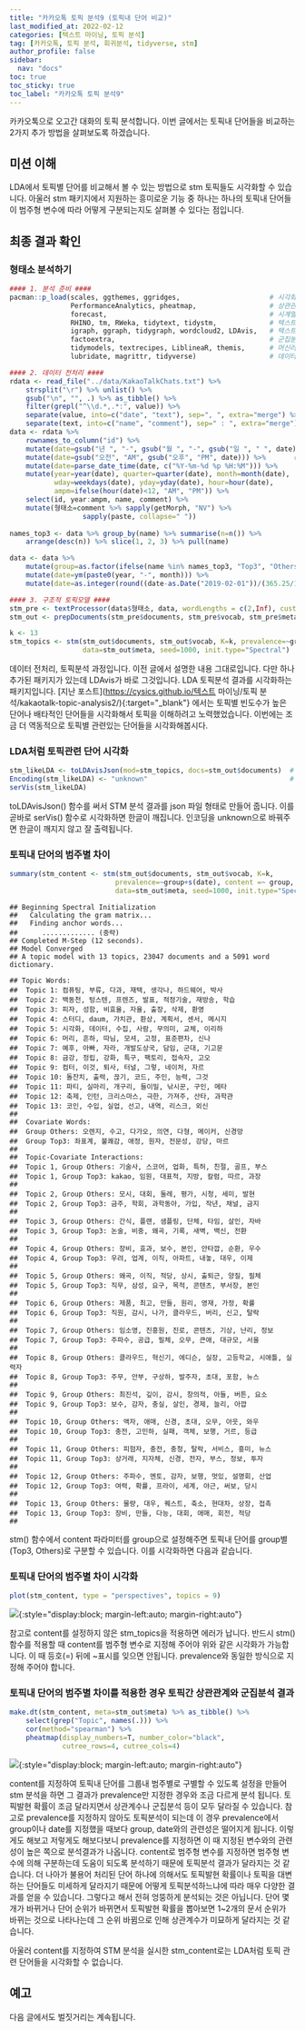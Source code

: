 ```yaml
---
title: "카카오톡 토픽 분석9 (토픽내 단어 비교)"
last_modified_at: 2022-02-12
categories: [텍스트 마이닝, 토픽 분석]
tag: [카카오톡, 토픽 분석, 회귀분석, tidyverse, stm]
author_profile: false
sidebar:
  nav: "docs"
toc: true
toc_sticky: true
toc_label: "카카오톡 토픽 분석9"
---
```

<div class="notice--success">
카카오톡으로 오고간 대화의 토픽 분석합니다. 이번 글에서는 토픽내 단어들을 비교하는 2가지 추가 방법을 살펴보도록 하겠습니다.
</div>

## 미션 이해

LDA에서 토픽별 단어를 비교해서 볼 수 있는 방법으로 stm 토픽들도 시각화할
수 있습니다. 아울러 stm 패키지에서 지원하는 흥미로운 기능 중 하나는
하나의 토픽내 단어들이 범주형 변수에 따라 어떻게 구분되는지도 살펴볼 수
있다는 점입니다.

## 최종 결과 확인

### 형태소 분석하기

``` r
#### 1. 분석 준비 ####
pacman::p_load(scales, ggthemes, ggridges,                      # 시각화 관련 패키지
               PerformanceAnalytics, pheatmap,                  # 상관관계 시각화
               forecast,                                        # 시계열 예측 관련 패키지
               RHINO, tm, RWeka, tidytext, tidystm,             # 텍스트 마이닝
               igraph, ggraph, tidygraph, wordcloud2, LDAvis,   # 텍스트 마이닝 시각화
               factoextra,                                      # 군집분석 시각화
               tidymodels, textrecipes, LiblineaR, themis,      # 머신러닝
               lubridate, magrittr, tidyverse)                  # 데이터 전처리 관련 패키지

#### 2. 데이터 전처리 ####
rdata <- read_file("../data/KakaoTalkChats.txt") %>%                         # txt 파일 읽어오기
    strsplit("\r") %>% unlist() %>%                                          # 같은 사람의 글은 한 줄로
    gsub("\n", "", .) %>% as_tibble() %>%                                    # 줄바꿈 없애기
    filter(grepl("^\\d.*,.*:", value)) %>%                                   # 숫자시작 , : 있는 것만
    separate(value, into=c("date", "text"), sep=", ", extra="merge") %>%     # 날짜와 글 분리
    separate(text, into=c("name", "comment"), sep=" : ", extra="merge")      # 이름과 글 내용 분리
data <- rdata %>% 
    rownames_to_column("id") %>%                                        # 문서 id
    mutate(date=gsub("년 ", "-", gsub("월 ", "-", gsub("일 ", " ", date)))) %>%
    mutate(date=gsub("오전", "AM", gsub("오후", "PM", date))) %>%       # 오전 오후 구분
    mutate(date=parse_date_time(date, c("%Y-%m-%d %p %H:%M"))) %>%      # 날짜 형식으로
    mutate(year=year(date), quarter=quarter(date), month=month(date),   # 년, 분기, 월 변수 만들기
           wday=weekdays(date), yday=yday(date), hour=hour(date),       # 요일, 일수, 시간 변수 만들기
           ampm=ifelse(hour(date)<12, "AM", "PM")) %>%                  # 오전 오후 변수 만들기
    select(id, year:ampm, name, comment) %>%                                # 주요 변수 선택
    mutate(형태소=comment %>% sapply(getMorph, "NV") %>%                # 명사, 동사, 형용사만 선택
                  sapply(paste, collapse=" "))                          # 형태소 분석 결과 합치기
  
names_top3 <- data %>% group_by(name) %>% summarise(n=n()) %>%          # 발언량이 많은 
    arrange(desc(n)) %>% slice(1, 2, 3) %>% pull(name)                  # 상위 3명 이름 저장

data <- data %>% 
    mutate(group=as.factor(ifelse(name %in% names_top3, "Top3", "Others"))) %>%  # 그룹 지정
    mutate(date=ym(paste0(year, "-", month))) %>%                                 # 년월 지정
    mutate(date=as.integer(round((date-as.Date("2019-02-01"))/(365.25/12))))      # 누적 월 계산

#### 3. 구조적 토픽모델 ####
stm_pre <- textProcessor(data$형태소, data, wordLengths = c(2,Inf), customstopwords=c("사진", "이모티콘"))
stm_out <- prepDocuments(stm_pre$documents, stm_pre$vocab, stm_pre$meta, lower.thresh=3)

k <- 13
stm_topics <- stm(stm_out$documents, stm_out$vocab, K=k, prevalence=~group+s(date), 
                  data=stm_out$meta, seed=1000, init.type="Spectral")
```

데이터 전처리, 토픽분석 과정입니다. 이전 글에서 설명한 내용
그대로입니다. 다만 하나 추가된 패키지가 있는데 LDAvis가 바로 그것입니다.
LDA 토픽분석 결과를 시각화하는 패키지입니다. [지난
포스트](https://cysics.github.io/텍스트 마이닝/토픽 분석/kakaotalk-topic-analysis2/){:target="\_blank"}
에서는 토픽별 빈도수가 높은 단어나 배타적인 단어들을 시각화해서 토픽을
이해하려고 노력했었습니다. 이번에는 조금 더 역동적으로 토픽별 관련있는
단어들을 시각화해봅시다.

### LDA처럼 토픽관련 단어 시각화

``` r
stm_likeLDA <- toLDAvisJson(mod=stm_topics, docs=stm_out$documents)  # jason 파일을 만들어준다.
Encoding(stm_likeLDA) <- "unknown"                                   # 한글 깨짐을 해결하기 위해
serVis(stm_likeLDA)
```

toLDAvisJson() 함수를 써서 STM 분석 결과를 json 파일 형태로 만들어
줍니다. 이를 곧바로 serVis() 함수로 시각화하면 한글이 깨집니다. 인코딩을
unknown으로 바꿔주면 한글이 깨지지 않고 잘 출력됩니다.

### 토픽내 단어의 범주별 차이

``` r
summary(stm_content <- stm(stm_out$documents, stm_out$vocab, K=k, 
                          prevalence=~group+s(date), content =~ group,
                          data=stm_out$meta, seed=1000, init.type="Spectral"))
```

    ## Beginning Spectral Initialization 
    ##   Calculating the gram matrix...
    ##   Finding anchor words...
    ##      ............. (중략)
    ## Completed M-Step (12 seconds). 
    ## Model Converged 
    ## A topic model with 13 topics, 23047 documents and a 5091 word dictionary.

    ## Topic Words:
    ##  Topic 1: 컴퓨팅, 부류, 다과, 재택, 생각나, 하드웨어, 박사 
    ##  Topic 2: 백동천, 텅스텐, 프렌즈, 발표, 적정기술, 재방송, 학습 
    ##  Topic 3: 피자, 성함, 비효율, 자율, 출장, 삭제, 환영 
    ##  Topic 4: 스터디, daum, 가치관, 환상, 계획서, 센서, 메시지 
    ##  Topic 5: 시각화, 데이터, 수집, 사람, 무의미, 교체, 이리하 
    ##  Topic 6: 머리, 흔하, 따님, 모셔, 고정, 표준편차, 신나 
    ##  Topic 7: 예후, 아빠, 자라, 개발도상국, 담임, 군대, 기고문 
    ##  Topic 8: 금강, 정립, 강화, 특구, 팩토리, 접속자, 고오 
    ##  Topic 9: 컴터, 이것, 퇴사, 터널, 그렇, 네이처, 자르 
    ##  Topic 10: 돌잔치, 출력, 끊기, 코드, 주인, 능력, 그것 
    ##  Topic 11: 파티, 실마리, 개구리, 들이밀, 낚시꾼, 구인, 메타 
    ##  Topic 12: 축제, 인턴, 크리스마스, 극한, 가져주, 산타, 과학관 
    ##  Topic 13: 코인, 수입, 실업, 선고, 내역, 리스크, 외신 
    ##  
    ##  Covariate Words:
    ##  Group Others: 오렌지, 수고, 다가오, 의연, 다형, 메이커, 신경망 
    ##  Group Top3: 좌표계, 불쾌감, 애정, 원자, 전문성, 강당, 마르 
    ##  
    ##  Topic-Covariate Interactions:
    ##  Topic 1, Group Others: 기술사, 스코어, 업화, 특허, 친절, 골프, 부스 
    ##  Topic 1, Group Top3: kakao, 임원, 대표적, 지방, 칼럼, 따르, 과장 
    ##  
    ##  Topic 2, Group Others: 모시, 대회, 둘레, 평가, 시청, 세미, 발현 
    ##  Topic 2, Group Top3: 금주, 학회, 과학동아, 가입, 작년, 채널, 금지 
    ##  
    ##  Topic 3, Group Others: 간식, 플랜, 샘플링, 단체, 타임, 살인, 자바 
    ##  Topic 3, Group Top3: 논술, 비중, 왜곡, 기록, 새벽, 백신, 전환 
    ##  
    ##  Topic 4, Group Others: 장비, 효과, 보수, 본인, 안타깝, 순환, 우수 
    ##  Topic 4, Group Top3: 우려, 업계, 이직, 아파트, 내놓, 대우, 이제 
    ##  
    ##  Topic 5, Group Others: 왜곡, 이직, 적당, 상시, 출퇴근, 양질, 필체 
    ##  Topic 5, Group Top3: 직무, 삼성, 요구, 목적, 콘텐츠, 부서장, 본인 
    ##  
    ##  Topic 6, Group Others: 제품, 최고, 만들, 원리, 영재, 가정, 확률 
    ##  Topic 6, Group Top3: 직원, 감시, 나가, 클라우드, 버리, 신고, 탈락 
    ##  
    ##  Topic 7, Group Others: 임소영, 진흥원, 진로, 콘텐츠, 기상, 난리, 정보 
    ##  Topic 7, Group Top3: 주파수, 공급, 필체, 오무, 큰애, 대규모, 서울 
    ##  
    ##  Topic 8, Group Others: 클라우드, 혁신기, 에디슨, 실장, 고등학교, 시애틀, 실력자 
    ##  Topic 8, Group Top3: 주무, 안부, 구상하, 발주자, 초대, 포함, 뉴스 
    ##  
    ##  Topic 9, Group Others: 최진석, 깊이, 감시, 창의적, 아들, 버튼, 요소 
    ##  Topic 9, Group Top3: 보수, 감자, 충실, 살인, 경제, 늘리, 아깝 
    ##  
    ##  Topic 10, Group Others: 액자, 애매, 신경, 초대, 오무, 아웃, 와우 
    ##  Topic 10, Group Top3: 충전, 고민하, 실패, 객체, 보행, 거르, 등급 
    ##  
    ##  Topic 11, Group Others: 피험자, 충전, 충청, 탈락, 서비스, 흥미, 뉴스 
    ##  Topic 11, Group Top3: 상거래, 지자체, 신경, 전자, 부스, 정보, 투자 
    ##  
    ##  Topic 12, Group Others: 주파수, 멘토, 감자, 보행, 멋있, 설명회, 산업 
    ##  Topic 12, Group Top3: 여력, 확률, 프라이, 세계, 야근, 써보, 당시 
    ##  
    ##  Topic 13, Group Others: 물량, 대우, 퀘스트, 축소, 현대차, 상장, 접촉 
    ##  Topic 13, Group Top3: 장비, 만들, 다능, 대회, 애매, 회전, 적당 
    ## 

stm() 함수에서 content 파라미터를 group으로 설정해주면 토픽내 단어를
group별(Top3, Others)로 구분할 수 있습니다. 이를 시각화하면 다음과
같습니다.

### 토픽내 단어의 범주별 차이 시각화

``` r
plot(stm_content, type = "perspectives", topics = 9)
```

![](https://raw.githubusercontent.com/cysics/cysics.github.io/master/_posts/2022-02-12-kakaotalk-topic-analysis9_files/figure-gfm/stm_analysis3-1.png){:style="display:block; margin-left:auto; margin-right:auto"}

참고로 content를 설정하지 않은 stm\_topics을 적용하면 에러가 납니다.
반드시 stm() 함수를 적용할 때 content를 범주형 변수로 지정해 주어야 위와
같은 시각화가 가능합니다. 이 때 등호(=) 뒤에 \~표시를 잊으면 안됩니다.
prevalence와 동일한 방식으로 지정해 주어야 합니다.

### 토픽내 단어의 범주별 차이를 적용한 경우 토픽간 상관관계와 군집분석 결과

``` r
make.dt(stm_content, meta=stm_out$meta) %>% as_tibble() %>% 
    select(grep("Topic", names(.))) %>% 
    cor(method="spearman") %>% 
    pheatmap(display_numbers=T, number_color="black", 
             cutree_rows=4, cutree_cols=4)
```

![](https://raw.githubusercontent.com/cysics/cysics.github.io/master/_posts/2022-02-12-kakaotalk-topic-analysis9_files/figure-gfm/stm_analysis4-1.png){:style="display:block; margin-left:auto; margin-right:auto"}

content를 지정하여 토픽내 단어를 그룹내 범주별로 구별할 수 있도록 설정을
만들어 stm 분석을 하면 그 결과가 prevalence만 지정한 경우와 조금 다르게
분석 됩니다. 토픽발현 확률이 조금 달라지면서 상관계수나 군집분석 등이
모두 달라질 수 있습니다. 참고로 prevalence를 지정하지 않아도 토픽분석이
되는데 이 경우 prevalence에서 group이나 date를 지정했을 때보다 group,
date와의 관련성은 떨어지게 됩니다. 이렇게도 해보고 저렇게도 해보다보니
prevalence를 지정하면 이 때 지정된 변수와의 관련성이 높은 쪽으로
분석결과가 나옵니다. content로 범주형 변수를 지정하면 범주형 변수에 의해
구분하는데 도움이 되도록 분석하기 때문에 토픽분석 결과가 달라지는 것
같습니다. 더 나아가 불용어 처리된 단어 하나에 의해서도 토픽발현 확률이나
토픽을 대변하는 단어들도 미세하게 달라지기 때문에 어떻게
토픽분석하느냐에 따라 매우 다양한 결과를 얻을 수 있습니다. 그렇다고 해서
전혀 엉뚱하게 분석되는 것은 아닙니다. 단어 몇개가 바뀌거나 단어 순위가
바뀌면서 토픽발현 확률을 뽑아보면 1\~2개의 문서 순위가 바뀌는 것으로
나타나는데 그 순위 바뀜으로 인해 상관계수가 미묘하게 달라지는 것
같습니다.

아울러 content를 지정하여 STM 분석을 실시한 stm\_content로는 LDA처럼
토픽 관련 단어들을 시각화할 수 없습니다.

## 예고

다음 글에서도 벌짓거리는 계속됩니다.
